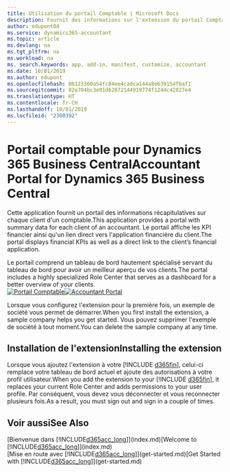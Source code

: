 ```yaml
---
title: Utilisation du portail Comptable | Microsoft Docs
description: Fournit des informations sur l'extension du portail Comptable.
author: edupont04
ms.service: dynamics365-accountant
ms.topic: article
ms.devlang: na
ms.tgt_pltfrm: na
ms.workload: na
ms. search.keywords: app, add-in, manifest, customize, accountant
ms.date: 10/01/2019
ms.author: edupont
ms.openlocfilehash: 08123360a54fc84ee4cadca144a8e639154fbaf1
ms.sourcegitcommit: 02e704bc3e01d62072144919774f1244c42827e4
ms.translationtype: HT
ms.contentlocale: fr-CH
ms.lasthandoff: 10/01/2019
ms.locfileid: "2300392"
---
```

# <a name="accountant-portal-for-dynamics-365-business-central"></a><span data-ttu-id="fcd8a-103">Portail comptable pour Dynamics 365 Business Central</span><span class="sxs-lookup"><span data-stu-id="fcd8a-103">Accountant Portal for Dynamics 365 Business Central</span></span>
<span data-ttu-id="fcd8a-104">Cette application fournit un portail des informations récapitulatives sur chaque client d'un comptable.</span><span class="sxs-lookup"><span data-stu-id="fcd8a-104">This application provides a portal with summary data for each client of an accountant.</span></span> <span data-ttu-id="fcd8a-105">Le portail affiche les KPI financier ainsi qu'un lien direct vers l'application financière du client.</span><span class="sxs-lookup"><span data-stu-id="fcd8a-105">The portal displays financial KPIs as well as a direct link to the client’s financial application.</span></span>  

<span data-ttu-id="fcd8a-106">Le portail comprend un tableau de bord hautement spécialisé servant du tableau de bord pour avoir un meilleur aperçu de vos clients.</span><span class="sxs-lookup"><span data-stu-id="fcd8a-106">The portal includes a highly specialized Role Center that serves as a dashboard for a better overview of your clients.</span></span>  
<span data-ttu-id="fcd8a-107">[![Portail Comptable](./media/accountant-get-started/accountant-dashboard.png)](https://go.microsoft.com/fwlink/?linkid=851257)</span><span class="sxs-lookup"><span data-stu-id="fcd8a-107">[![Accountant Portal](./media/accountant-get-started/accountant-dashboard.png)](https://go.microsoft.com/fwlink/?linkid=851257)</span></span>

<span data-ttu-id="fcd8a-108">Lorsque vous configurez l'extension pour la première fois, un exemple de société vous permet de démarrer.</span><span class="sxs-lookup"><span data-stu-id="fcd8a-108">When you first install the extension, a sample company helps you get started.</span></span> <span data-ttu-id="fcd8a-109">Vous pouvez supprimer l'exemple de société à tout moment.</span><span class="sxs-lookup"><span data-stu-id="fcd8a-109">You can delete the sample company at any time.</span></span>  

## <a name="installing-the-extension"></a><span data-ttu-id="fcd8a-110">Installation de l'extension</span><span class="sxs-lookup"><span data-stu-id="fcd8a-110">Installing the extension</span></span>
<span data-ttu-id="fcd8a-111">Lorsque vous ajoutez l'extension à votre [!INCLUDE [d365fin](includes/d365fin_md.md)], celui-ci remplace votre tableau de bord actuel et ajoute des autorisations à votre profil utilisateur.</span><span class="sxs-lookup"><span data-stu-id="fcd8a-111">When you add the extension to your [!INCLUDE [d365fin](includes/d365fin_md.md)], it replaces your current Role Center and adds permissions to your user profile.</span></span> <span data-ttu-id="fcd8a-112">Par conséquent, vous devez vous déconnecter et vous reconnecter plusieurs fois.</span><span class="sxs-lookup"><span data-stu-id="fcd8a-112">As a result, you must sign out and sign in a couple of times.</span></span>  

## <a name="see-also"></a><span data-ttu-id="fcd8a-113">Voir aussi</span><span class="sxs-lookup"><span data-stu-id="fcd8a-113">See Also</span></span>
<span data-ttu-id="fcd8a-114">[Bienvenue dans [!INCLUDE[d365acc_long](includes/d365acc_long_md.md)]](index.md)</span><span class="sxs-lookup"><span data-stu-id="fcd8a-114">[Welcome to [!INCLUDE[d365acc_long](includes/d365acc_long_md.md)]](index.md)</span></span>  
<span data-ttu-id="fcd8a-115">[Mise en route avec [!INCLUDE[d365acc_long](includes/d365acc_long_md.md)]](get-started.md)</span><span class="sxs-lookup"><span data-stu-id="fcd8a-115">[Get Started with [!INCLUDE[d365acc_long](includes/d365acc_long_md.md)]](get-started.md)</span></span>  
